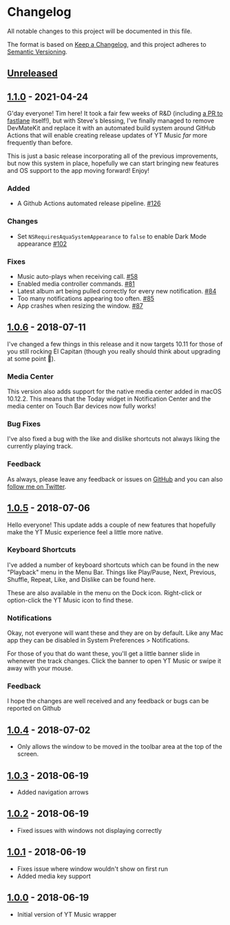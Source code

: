 # Changelog
All notable changes to this project will be documented in this file.

The format is based on [Keep a Changelog](https://keepachangelog.com/en/1.0.0/),
and this project adheres to [Semantic Versioning](https://semver.org/spec/v2.0.0.html).

## [Unreleased]

## [1.1.0] - 2021-04-24

G'day everyone! Tim here! It took a fair few weeks of R&D (including [a PR to fastlane](https://github.com/fastlane/fastlane/pull/18496) itself!), but with Steve's blessing, I've finally managed to remove DevMateKit and replace it with an automated build system around GitHub Actions that will enable creating release updates of YT Music *far* more frequently than before.

This is just a basic release incorporating all of the previous improvements, but now this system in place, hopefully we can start bringing new features and OS support to the app moving forward! Enjoy!

### Added

* A Github Actions automated release pipeline. [#126](https://github.com/steve228uk/YouTube-Music/pull/126)

### Changes

* Set `NSRequiresAquaSystemAppearance` to `false` to enable Dark Mode appearance [#102](https://github.com/steve228uk/YouTube-Music/pull/102)

### Fixes

* Music auto-plays when receiving call. [#58](https://github.com/steve228uk/YouTube-Music/pull/58)
* Enabled media controller commands. [#81](https://github.com/steve228uk/YouTube-Music/pull/81)
* Latest album art being pulled correctly for every new notification. [#84](https://github.com/steve228uk/YouTube-Music/pull/84)
* Too many notifications appearing too often. [#85](https://github.com/steve228uk/YouTube-Music/pull/85)
* App crashes when resizing the window. [#87](https://github.com/steve228uk/YouTube-Music/pull/87)

## [1.0.6] - 2018-07-11

I've changed a few things in this release and it now targets 10.11 for those of you still rocking El Capitan (though you really should think about upgrading at some point 🤭).

### Media Center

This version also adds support for the native media center added in macOS 10.12.2. This means that the Today widget in Notification Center and the media center on Touch Bar devices now fully works!

### Bug Fixes

I've also fixed a bug with the like and dislike shortcuts not always liking the currently playing track.

### Feedback

As always, please leave any feedback or issues on [GitHub](https://github.com/steve228uk/youtube-music) and you can also [follow me on Twitter](https://twitter.com/steve228uk).

## [1.0.5] - 2018-07-06

Hello everyone! This update adds a couple of new features that hopefully make the YT Music experience feel a little more native.

### Keyboard Shortcuts

I've added a number of keyboard shortcuts which can be found in the new "Playback" menu in the Menu Bar. Things like Play/Pause, Next, Previous, Shuffle, Repeat, Like, and Dislike can be found here.

These are also available in the menu on the Dock icon. Right-click or option-click the YT Music icon to find these.

### Notifications

Okay, not everyone will want these and they are on by default. Like any Mac app they can be disabled in System Preferences > Notifications.

For those of you that do want these, you'll get a little banner slide in whenever the track changes. Click the banner to open YT Music or swipe it away with your mouse.

### Feedback

I hope the changes are well received and any feedback or bugs can be reported on Github

## [1.0.4] - 2018-07-02

* Only allows the window to be moved in the toolbar area at the top of the screen.

## [1.0.3] - 2018-06-19

* Added navigation arrows

## [1.0.2] - 2018-06-19

* Fixed issues with windows not displaying correctly

## [1.0.1] - 2018-06-19

* Fixes issue where window wouldn't show on first run
* Added media key support

## [1.0.0] - 2018-06-19

* Initial version of YT Music wrapper

[Unreleased]: https://github.com/steve228uk/YouTube-Music/compare/1.1.0...HEAD
[1.1.0]: https://github.com/steve228uk/YouTube-Music/compare/1.0.6...1.1.0
[1.0.6]: https://github.com/steve228uk/YouTube-Music/compare/1.0.5...1.0.6
[1.0.5]: https://github.com/steve228uk/YouTube-Music/compare/1.0.4...1.0.5
[1.0.4]: https://github.com/steve228uk/YouTube-Music/compare/1.0.3...1.0.4
[1.0.3]: https://github.com/steve228uk/YouTube-Music/compare/1.0.2...1.0.3
[1.0.2]: https://github.com/steve228uk/YouTube-Music/compare/1.0.1...1.0.2
[1.0.1]: https://github.com/steve228uk/YouTube-Music/compare/1.0.0...1.0.1
[1.0.0]: https://github.com/steve228uk/YouTube-Music/releases/tag/1.0.0

